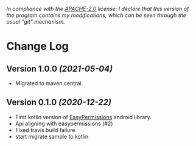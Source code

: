 *In compliance with the [APACHE-2.0](https://opensource.org/licenses/Apache-2.0) license: I declare that this version of the program contains my modifications, which can be seen through the usual "git" mechanism.*  

Change Log
==========

Version 1.0.0 *(2021-05-04)*
----------------------------

 * Migrated to maven central.

Version 0.1.0 *(2020-12-22)*
----------------------------

 * First kotlin version of [EasyPermissions](https://github.com/googlesamples/easypermissions) android library.
 * Api aligning with easypermissions (#2)  
 * Fixed travis build failure  
 * start migrate sample to kotlin  
